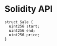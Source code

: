 # 

# Solidity API

```solidity
struct Sale {
  uint256 start;
  uint256 end;
  uint256 price;
}
```

